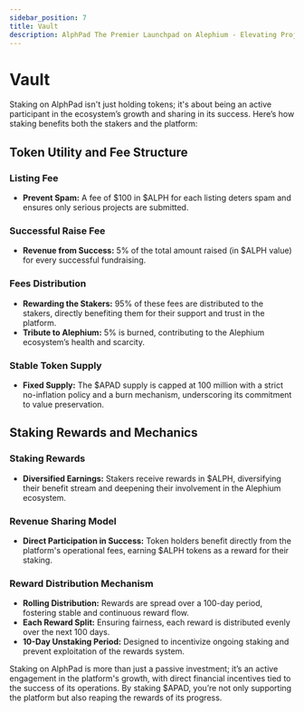 ```yaml
---
sidebar_position: 7
title: Vault
description: AlphPad The Premier Launchpad on Alephium - Elevating Projects to New Heights!
---
```


# Vault

Staking on AlphPad isn't just holding tokens; it's about being an active participant in the ecosystem’s growth and sharing in its success. Here’s how staking benefits both the stakers and the platform:

## Token Utility and Fee Structure

### Listing Fee
- **Prevent Spam:** A fee of $100 in $ALPH for each listing deters spam and ensures only serious projects are submitted.
  
### Successful Raise Fee
- **Revenue from Success:** 5% of the total amount raised (in $ALPH value) for every successful fundraising.

### Fees Distribution
- **Rewarding the Stakers:** 95% of these fees are distributed to the stakers, directly benefiting them for their support and trust in the platform.
- **Tribute to Alephium:** 5% is burned, contributing to the Alephium ecosystem’s health and scarcity.

### Stable Token Supply
- **Fixed Supply:** The $APAD supply is capped at 100 million with a strict no-inflation policy and a burn mechanism, underscoring its commitment to value preservation.

## Staking Rewards and Mechanics

### Staking Rewards
- **Diversified Earnings:** Stakers receive rewards in $ALPH, diversifying their benefit stream and deepening their involvement in the Alephium ecosystem.

### Revenue Sharing Model
- **Direct Participation in Success:** Token holders benefit directly from the platform's operational fees, earning $ALPH tokens as a reward for their staking.

### Reward Distribution Mechanism
- **Rolling Distribution:** Rewards are spread over a 100-day period, fostering stable and continuous reward flow.
- **Each Reward Split:** Ensuring fairness, each reward is distributed evenly over the next 100 days.
- **10-Day Unstaking Period:** Designed to incentivize ongoing staking and prevent exploitation of the rewards system.

Staking on AlphPad is more than just a passive investment; it’s an active engagement in the platform's growth, with direct financial incentives tied to the success of its operations. By staking $APAD, you’re not only supporting the platform but also reaping the rewards of its progress.
